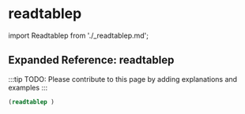 # readtablep

import Readtablep from './_readtablep.md';

<Readtablep />

## Expanded Reference: readtablep

:::tip
TODO: Please contribute to this page by adding explanations and examples
:::

```lisp
(readtablep )
```
